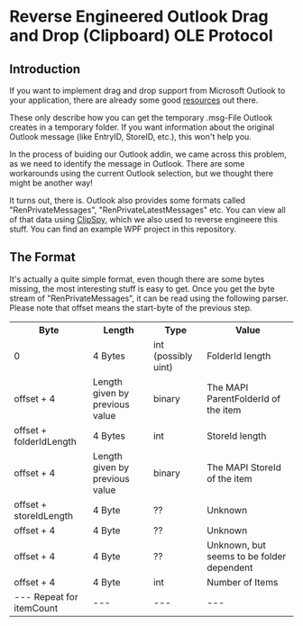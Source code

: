 Reverse Engineered Outlook Drag and Drop (Clipboard) OLE Protocol
===================

Introduction
-------------------

If you want to implement drag and drop support from Microsoft Outlook to your application, there are already some good [resources](http://www.codeproject.com/Articles/28209/Outlook-Drag-and-Drop-in-C) out there.

These only describe how you can get the temporary .msg-File Outlook creates in a temporary folder. If you want information about the original Outlook message (like EntryID, StoreID, etc.), this won't help you.

In the process of buiding our Outlook addin, we came across this problem, as we need to identify the message in Outlook. There are some workarounds using the current Outlook selection, but we thought there might be another way!

It turns out, there is. Outlook also provides some formats called "RenPrivateMessages", "RenPrivateLatestMessages" etc. You can view all of that data using [ClipSpy](http://www.codeproject.com/Articles/168/ClipSpy), which we also used to reverse engineere this stuff. You can find an example WPF project in this repository.

The Format
------------------

It's actually a quite simple format, even though there are some bytes missing, the most interesting stuff is easy to get.
Once you get the byte stream of "RenPrivateMessages", it can be read using the following parser. Please note that offset means the start-byte of the previous step.

<table>
  <tr>
    <th>Byte</th><th>Length</th><th>Type</th><th>Value</th>
  </tr>
  <tr>
    <td>0</td><td>4 Bytes</td><td>int (possibly uint)</td><td>FolderId length</td>
  </tr>
  <tr>
    <td>offset + 4</td><td>Length given by previous value</td><td>binary</td><td>The MAPI ParentFolderId of the item</td>
  </tr>
  <tr>
    <td>offset + folderIdLength</td><td>4 Bytes</td><td>int</td><td>StoreId length</td>
  </tr>
  <tr>
    <td>offset + 4</td><td>Length given by previous value</td><td>binary</td><td>The MAPI StoreId of the item</td>
  </tr>
  <tr>
    <td>offset + storeIdLength</td><td>4 Byte</td><td>??</td><td>Unknown</td>
  </tr>
  <tr>
    <td>offset + 4</td><td>4 Byte</td><td>??</td><td>Unknown</td>
  </tr>
  <tr>
    <td>offset + 4</td><td>4 Byte</td><td>??</td><td>Unknown, but seems to be folder dependent</td>
  </tr>
  <tr>
    <td>offset + 4</td><td>4 Byte</td><td>int</td><td>Number of Items</td>
  </tr>
  <tr>
    <td>--- Repeat for itemCount </td><td>---</td><td>---</td><td>---</td>
  </tr>
</table>
